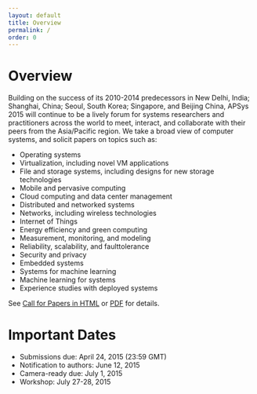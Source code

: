 ```yaml
---
layout: default
title: Overview
permalink: /
order: 0
---
```



# Overview

Building on the success of its 2010-2014
predecessors in New Delhi, India; Shanghai, China;
Seoul, South Korea; Singapore, and Beijing China, APSys 2015 will continue to be a lively
forum for systems researchers and practitioners across the world to meet, interact, and
collaborate with their peers from the Asia/Pacific region.
We take a broad view of computer systems, and solicit papers on topics such as:

* Operating systems
* Virtualization, including novel VM applications
* File and storage systems, including designs for new storage technologies
* Mobile and pervasive computing
* Cloud computing and data center management
* Distributed and networked systems
* Networks, including wireless technologies
* Internet of Things
* Energy efficiency and green computing
* Measurement, monitoring, and modeling
* Reliability, scalability, and faulttolerance
* Security and privacy
* Embedded systems
* Systems for machine learning
* Machine learning for systems
* Experience studies with deployed systems

See [Call for Papers in HTML](call-for-papers) or [PDF](assets/APSys15CFP.pdf) for details.


# Important Dates

* Submissions due: April 24, 2015 (23:59 GMT)
* Notification to authors: June 12, 2015
* Camera-ready due: July 1, 2015
* Workshop: July 27-28, 2015

